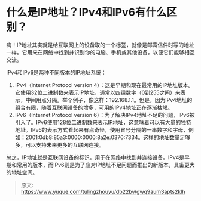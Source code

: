 # 什么是IP地址？IPv4和IPv6有什么区别？

嗨！IP地址其实就是给互联网上的设备取的一个标签，就像是邮寄信件时写的地址一样。它用来在网络中找到并识别你的电脑、手机或其他设备，以便它们能够相互交流。



IPv4和IPv6是两种不同版本的IP地址系统：

1.  IPv4（Internet Protocol version 4）：这是早期和现在最常用的IP地址版本。它使用32位二进制数来表示IP地址，通常以四组数字（0到255之间）来表示，中间用点分隔。举个例子，像这样：192.168.1.1。但是，因为IPv4地址的组合有限，随着互联网设备的增多，可用的IPv4地址正在逐渐枯竭。 
2.  IPv6（Internet Protocol version 6）：为了解决IPv4地址不足的问题，IPv6被引入了。IPv6使用128位二进制数来表示IP地址，这意味着可以有大量的独特地址。IPv6的表示方式看起来有点奇怪，使用冒号分隔的一串数字和字母，例如：2001:0db8:85a3:0000:0000:8a2e:0370:7334。这样的地址数量足够多，可以支持未来更多的互联网连接。 



总之，IP地址就是互联网设备的标识，用于在网络中找到并连接设备。IPv4是早期和常用的版本，而IPv6则是为了应对IP地址不足问题而推出的新版本，具备更大的地址空间。



> 原文: <https://www.yuque.com/tulingzhouyu/db22bv/gwq9aum3apts2klh>